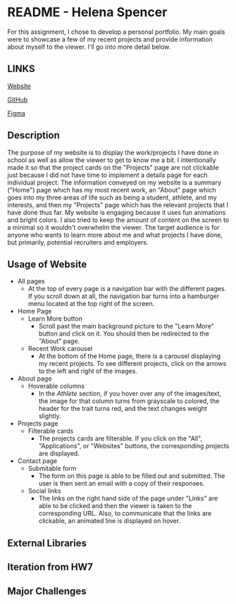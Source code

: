 # README - Helena Spencer

For this assignment, I chose to develop a personal portfolio. My main goals were to showcase a few of my recent projects and provide information about myself to the viewer. I'll go into more detail below.

## LINKS

[Website](https://helena-spencer.web.app)

[GitHub](https://github.com/hspencer10/hspencer_portfolio)

[Figma](https://www.figma.com/file/bTvDey07Uf0kVUlJWXovup/HW7?node-id=0%3A1)

## Description

The purpose of my website is to display the work/projects I have done in school as well as allow the viewer to get to know me a bit. I intentionally made it so that the project cards on the "Projects" page are not clickable just because I did not have time to implement a details page for each individual project. The information conveyed on my website is a summary ("Home") page which has my most recent work, an "About" page which goes into my three areas of life such as being a student, athlete, and my interests, and then my "Projects" page which has the relevant projects that I have done thus far. My website is engaging because it uses fun animations and bright colors. I also tried to keep the amount of content on the screen to a minimal so it wouldn't overwhelm the viewer. The target audience is for anyone who wants to learn more about me and what projects I have done, but primarily, potential recruiters and employers.

## Usage of Website

- All pages
  - At the top of every page is a navigation bar with the different pages. If you scroll down at all, the navigation bar turns into a hamburger menu located at the top right of the screen.
- Home Page
  - Learn More button
    - Scroll past the main background picture to the "Learn More" button and click on it. You should then be redirected to the "About" page.
  - Recent Work carousel
    - At the bottom of the Home page, there is a carousel displaying my recent projects. To see different projects, click on the arrows to the left and right of the images.
- About page
  - Hoverable columns
    - In the *Athlete* section, if you hover over any of the images/text, the image for that column turns from grayscale to colored, the header for the trait turns red, and the text changes weight slightly.
- Projects page
  - Filterable cards
    - The projects cards are filterable. If you click on the "All", "Applications", or "Websites" buttons, the corresponding projects are displayed.
- Contact page
  - Submitable form
    - The form on this page is able to be filled out and submitted. The user is then sent an email with a copy of their responses.
  - Social links
    - The links on the right hand side of the page under "Links" are able to be clicked and then the viewer is taken to the corresponding URL. Also, to communicate that the links are clickable, an animated line is displayed on hover.


## External Libraries


## Iteration from HW7


## Major Challenges

